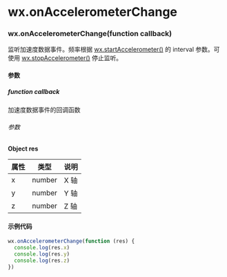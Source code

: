 # wx.onAccelerometerChange
### wx.onAccelerometerChange(function callback)

监听加速度数据事件。频率根据 [wx.startAccelerometer()](./startAccelerometer.md) 的 interval 参数。可使用 [wx.stopAccelerometer()](./stopAccelerometer.md) 停止监听。

#### 参数

##### function callback

加速度数据事件的回调函数

###### 参数

**Object res**

属性 | 类型     | 说明 
-- | ------ | ---
x  | number | X 轴
y  | number | Y 轴
z  | number | Z 轴

#### 示例代码

```js
wx.onAccelerometerChange(function (res) {
  console.log(res.x)
  console.log(res.y)
  console.log(res.z)
})
```
